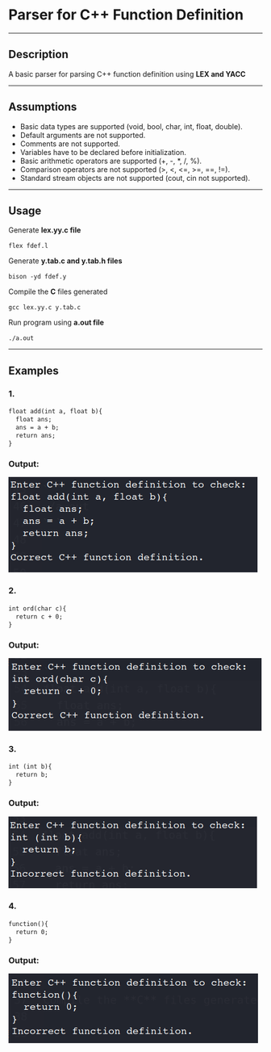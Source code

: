 # Parser for C++ Function Definition

---

## Description

A basic parser for parsing C++ function definition using **LEX and YACC**

---

## Assumptions

- Basic data types are supported (void, bool, char, int, float, double).
- Default arguments are not supported.
- Comments are not supported.
- Variables have to be declared before initialization.
- Basic arithmetic operators are supported (+, -, \*, /, %).
- Comparison operators are not supported (>, <, <=, >=, ==, !=).
- Standard stream objects are not supported (cout, cin not supported).

---

## Usage

Generate **lex.yy.c file**

```
flex fdef.l
```

Generate **y.tab.c and y.tab.h files**

```
bison -yd fdef.y
```

Compile the **C** files generated

```
gcc lex.yy.c y.tab.c
```

Run program using **a.out file**

```
./a.out
```

---

## Examples
### 1.
```
float add(int a, float b){
  float ans;
  ans = a + b;
  return ans;
}
```
### Output:

![OUTPUT-1](images/1.png)


### 2.
```
int ord(char c){
  return c + 0;
}
```
### Output:

![OUTPUT-2](images/2.png)



### 3.
```
int (int b){
  return b;
}
```
### Output:

![OUTPUT-3](images/3.png)



### 4.
```
function(){
  return 0;
}
```
### Output:

![OUTPUT-4](images/4.png)
